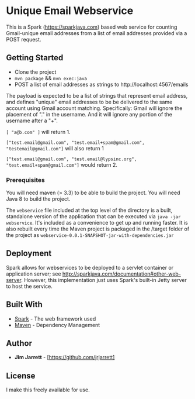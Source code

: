 # Unique Email Webservice

This is a Spark (https://sparkjava.com) based web service for counting Gmail-unique email addresses 
from a list of email addresses provided via a POST request.

## Getting Started

* Clone the project
* `mvn package` && `mvn exec:java`
* POST a list of email addresses as strings to http://localhost:4567/emails

The payload is expected to be a list of strings that represent email address, and defines "unique" email addresses to be be delivered to the same account using Gmail account matching. Specifically: Gmail will ignore the placement of "." in the username. And it will ignore any portion of the username after a "+".

`[ "a@b.com" ]` will return 1.

`["test.email@gmail.com", "test.email+spam@gmail.com", "testemail@gmail.com"]` will also return 1

`["test.email@gmail.com", "test.email@lypsinc.org", "test.email+spam@gmail.com"]` would return 2.

### Prerequisites

You will need maven (> 3.3) to be able to build the project.
You will need Java 8 to build the project.

The `webservice` file included at the top level of the directory is a built, standalone version
of the application that can be executed via `java -jar webservice`. It's included as a convenience to get up and running faster. It is also rebuilt every time the Maven project is packaged in the /target folder
of the project as `webservice-0.0.1-SNAPSHOT-jar-with-dependencies.jar`


## Deployment

Spark allows for webservices to be deployed to a servlet container or application server; see http://sparkjava.com/documentation#other-web-server. However, this implementation just uses Spark's built-in Jetty server to host the service.

## Built With

* [Spark](http://sparkjava.com/) - The web framework used
* [Maven](https://maven.apache.org/) - Dependency Management

## Author

* **Jim Jarrett** - [https://github.com/jrjarrett]


## License

I make this freely available for use.
